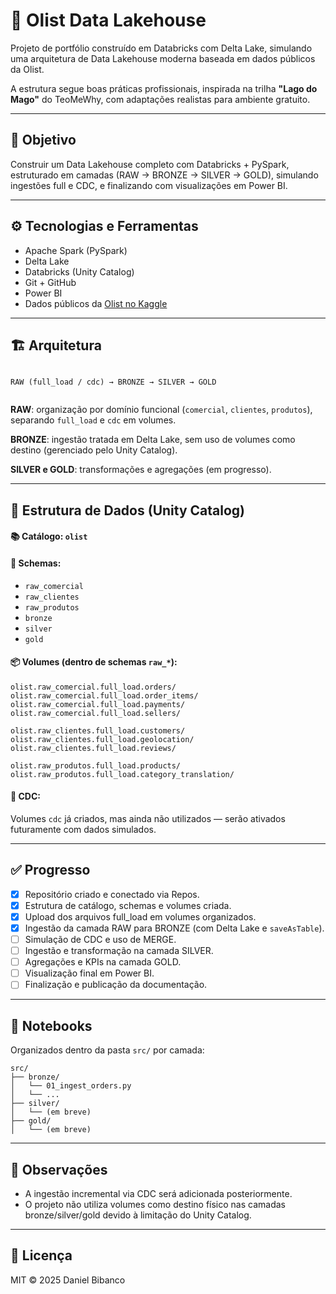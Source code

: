 # 🛒 Olist Data Lakehouse

Projeto de portfólio construído em Databricks com Delta Lake, simulando uma arquitetura de Data Lakehouse moderna baseada em dados públicos da Olist.

A estrutura segue boas práticas profissionais, inspirada na trilha **"Lago do Mago"** do TeoMeWhy, com adaptações realistas para ambiente gratuito.

---

## 🎯 Objetivo

Construir um Data Lakehouse completo com Databricks + PySpark, estruturado em camadas (RAW → BRONZE → SILVER → GOLD), simulando ingestões full e CDC, e finalizando com visualizações em Power BI.

---

## ⚙️ Tecnologias e Ferramentas

- Apache Spark (PySpark)
- Delta Lake
- Databricks (Unity Catalog)
- Git + GitHub
- Power BI
- Dados públicos da [Olist no Kaggle](https://www.kaggle.com/datasets/olistbr/brazilian-ecommerce)

---

## 🏗️ Arquitetura

```

RAW (full_load / cdc) → BRONZE → SILVER → GOLD


```

**RAW**: organização por domínio funcional (`comercial`, `clientes`, `produtos`), separando `full_load` e `cdc` em volumes.

**BRONZE**: ingestão tratada em Delta Lake, sem uso de volumes como destino (gerenciado pelo Unity Catalog).

**SILVER e GOLD**: transformações e agregações (em progresso).

---

## 📁 Estrutura de Dados (Unity Catalog)

#### 📚 Catálogo: `olist`

#### 🔹 Schemas:
- `raw_comercial`
- `raw_clientes`
- `raw_produtos`
- `bronze`
- `silver`
- `gold`

#### 📦 Volumes (dentro de schemas `raw_*`):

```
olist.raw_comercial.full_load.orders/
olist.raw_comercial.full_load.order_items/
olist.raw_comercial.full_load.payments/
olist.raw_comercial.full_load.sellers/

olist.raw_clientes.full_load.customers/
olist.raw_clientes.full_load.geolocation/
olist.raw_clientes.full_load.reviews/

olist.raw_produtos.full_load.products/
olist.raw_produtos.full_load.category_translation/
```

#### 🔸 CDC:
Volumes `cdc` já criados, mas ainda não utilizados — serão ativados futuramente com dados simulados.

---

## ✅ Progresso

- [x] Repositório criado e conectado via Repos.
- [x] Estrutura de catálogo, schemas e volumes criada.
- [x] Upload dos arquivos full_load em volumes organizados.
- [x] Ingestão da camada RAW para BRONZE (com Delta Lake e `saveAsTable`).
- [ ] Simulação de CDC e uso de MERGE.
- [ ] Ingestão e transformação na camada SILVER.
- [ ] Agregações e KPIs na camada GOLD.
- [ ] Visualização final em Power BI.
- [ ] Finalização e publicação da documentação.

---

## 📜 Notebooks

Organizados dentro da pasta `src/` por camada:

```
src/
├── bronze/
│   └── 01_ingest_orders.py
│   └── ...
├── silver/
│   └── (em breve)
├── gold/
│   └── (em breve)
```

---

## 📌 Observações

- A ingestão incremental via CDC será adicionada posteriormente.
- O projeto não utiliza volumes como destino físico nas camadas bronze/silver/gold devido à limitação do Unity Catalog.

---

## 📝 Licença

MIT © 2025 Daniel Bibanco
